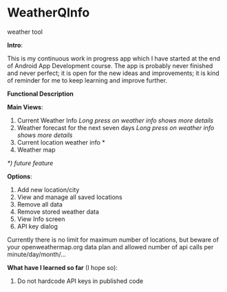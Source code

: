 # WeatherQInfo
weather tool

**Intro**:

This is my continuous work in progress app which I have started at the end of Android App Development course. The app is probably never finished and never perfect; it is open for the new ideas and improvements; it is kind of reminder for me to keep learning and improve further.


**Functional Description**


**Main Views**:

1. Current Weather Info _Long press on weather info shows more details_
2. Weather forecast for the next seven days _Long press on weather info shows more details_
3. Current location weather info *
4. Weather map

_*) future feature_


**Options**:

1. Add new location/city
2. View and manage all saved locations
3. Remove all data
4. Remove stored weather data
5. View Info screen
6. API key dialog

Currently there is no limit for maximum number of locations, but beware of your openweathermap.org data plan and allowed number of api calls per minute/day/month/…


**What have I learned so far** (I hope so):

1. Do not hardcode API keys in published code
